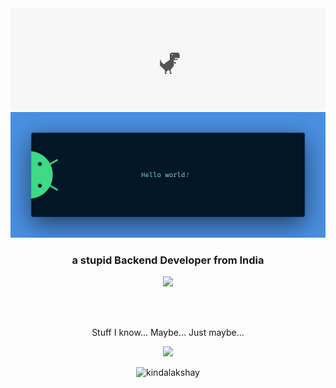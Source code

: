 <img src="https://raw.githubusercontent.com/kindaLakshay/kindaLakshay/main/resources/dino.gif" alt="Chrome Dino">
<img src="https://raw.githubusercontent.com/kindaLakshay/kindaLakshay/main/resources/banner.png" alt="Hello world">
<br>
<h3 align="center">a stupid Backend Developer from India</h3>

<p align="center"><a href="https://discord.com/users/697703757764624414"><img src="https://lanyard-profile-readme.vercel.app/api/697703757764624414"></a></p>
<br>
<br>


<p align="center"> Stuff I know... Maybe... Just maybe... </p>
<p align="center"><img src="https://skillicons.dev/icons?i=aws,bash,c,cpp,css,discord,docker,express,figma,gcp,git,github,githubactions,html,js,jest,linux,md,mongodb,neovim,nextjs,nodejs,postgres,postman,powershell,py,react,regex,replit,mysql,svg,tailwind,twitter,ts,vercel,vim,vite,&perline=8&theme=dark"/>
</p>

<p align="center"> <img src="https://komarev.com/ghpvc/?username=kindaLakshay&label=Profile%20views&color=0e75b6&style=flat" alt="kindalakshay" /> </p>
